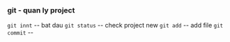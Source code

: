 ### git - quan ly project
`git innt` -- bat dau
`git status` -- check project new
`git add` -- add file
`git commit` -- 
